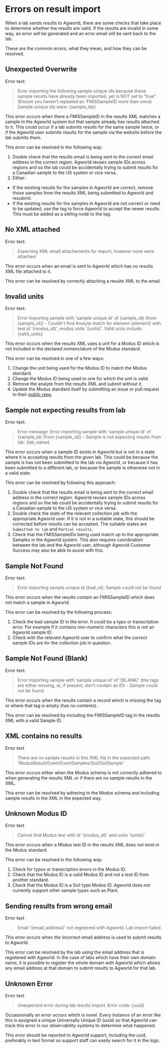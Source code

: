 <!--
   Copyright Almanac (Semios, AgWorld)
   Licensed under the Apache License, Version 2.0 (the "License");
   you may not use this file except in compliance with the License.
   You may obtain a copy of the License at

       http://www.apache.org/licenses/LICENSE-2.0

   Unless required by applicable law or agreed to in writing, software
   distributed under the License is distributed on an "AS IS" BASIS,
   WITHOUT WARRANTIES OR CONDITIONS OF ANY KIND, either express or implied.
   See the License for the specific language governing permissions and
   limitations under the License.
-->
# Errors on result import

When a lab sends results to Agworld, there are some checks that take place to
determine whether the results are valid. If the results are invalid in some
way, an error will be generated and an error email will be sent back to the
lab.

These are the common errors, what they mean, and how they can be resolved.

## Unexpected Overwrite

Error text:
> Error importing the following sample unique ids because these sample results
> have already been imported, yet <OverwriteResult> is NOT set to "true".
> (Ensure you haven't repeated an 'FMISSampleID more than once) Sample unique
> ids were: {sample_ids}

This error occurs when there a FMISSampleID in the results XML matches a sample
in the Agworld system but that sample already has results attached to it. This
could occur if a lab submits results for the same sample twice, or if the
Agworld user submits results for the sample via the website before the lab
submits them.

This error can be resolved in the following way:
1. Double check that the results email is being sent to the correct email
   address in the correct region. Agworld reuses sample IDs across regions and
   so the lab could be accidentally trying to submit results for a Canadian
   sample to the US system or vice versa.
2. Either:
- If the existing results for the samples in Agworld are correct, remove those
  samples from the results XML being submitted to Agworld and resubmit.
- If the existing results for the samples in Agworld are not correct or need to
  be updated, use the <OverwriteResult> tag to force Agworld to accept the
  newer results. This must be added as a sibling node to the <FMISSampleID>
  tag.

## No XML attached

Error text:
> Expecting XML email attachements for import, however none were attached

This error occurs when an email is sent to Agworld which has no results XML
file attached to it.

This error can be resolved by correctly attaching a results XML to the email.

## Invalid units

Error text:
> Error importing sample with 'sample unique id' of {sample_id} (from
> <FMISSampleID>{sample_id}</FMISSampleID>) - Couldn't find Analyte match for
> element {element} with test id '{modus_id}', modus units '{units}'. Valid
> units include: {valid_units}

This error occurs when the results XML uses a unit for a Modus ID which is not
included in the declared nomenclature of the Modus standard.

This error can be resolved in one of a few ways:
1. Change the unit being used for the Modus ID to match the Modus standard.
2. Change the Modus ID being used to one for which the unit is valid.
3. Remove the analyte from the results XML and submit without it.
4. Update the Modus standard itself by submitting an issue or pull request to
   their [public repo](https://github.com/AgGateway/Modus)

## Sample not expecting results from lab

Error text:
> Error message: Error importing sample with 'sample unique id' of {sample_id}
> (from <FMISSampleID>{sample_id}</FMISSampleID>) - Sample is not expecting
> results from lab: {lab_name}

This error occurs when a sample ID exists in Agworld but is not in a state
where it is accepting results from the given lab. This could be because the
sample is has not been submitted to the lab via Agworld, or because it has been
submitted to a different lab, or because the sample is otherwise not in a valid
state.

This error can be resolved by following this approach:
1. Double check that the results email is being sent to the correct email
   address in the correct region. Agworld reuses sample IDs across regions and
   so the lab could be accidentally trying to submit results for a Canadian
   sample to the US system or vice versa.
2. Double check the state of the relevant collection job with the appropriate
   Agworld user. If it is not in a suitable state, this should be corrected
   before results can be accepted. The suitable states are `Submitted to lab`
   and `Partial results`.
3. Check that the FMISSampleIDs being used match up to the appropriate Samples
   in the Agworld system. This also requires coordination between the lab and
   the Agworld user, although Agworld Customer Success may also be able to
   assist with this.

## Sample Not Found

Error text:
> Error importing sample unique id {bad_id}: Sample could not be found

This error occurs when the results contain an FMISSampleID which does not match
a sample in Agworld.

This error can be resolved by the following process:
1. Check the bad sample ID in the error. It could be a typo or transcription
   error. For example if it contains non-numeric characters this is not an
   Agworld sample ID.
2. Check with the relevant Agworld user to confirm what the correct sample IDs
   are for the collection job in question.

## Sample Not Found (Blank)

Error text:
> Error importing sample with ‘sample unique id’ of ‘[BLANK]’ (the
> <FMISSampleID></FMISSampleID> tags are either missing, or, if present, don’t
> contain an ID) - Sample could not be found

This error occurs when the results contain a record which is missing the
<FMISSampleID> tag or where that tag is empty (has no contents).

This error can be resolved by including the FMISSampleID tag in the results XML
with a valid Sample ID.

## XML contains no results

Error text
> There are no sample results in this XML file in the expected path:
> 'ModusResult/Event/EventSamples/Soil/SoilSample'

This error occurs either when the Modus schema is not correctly adhered to when
generating the results XML or if there are no sample results in the XML.

This error can be resolved by adhering to the Modus schema and including sample
results in the XML in the expected way.

## Unknown Modus ID

Error text
> Cannot find Modus test with id '{modus_id}' and units '{units}'

This error occurs when a Modus test ID in the results XML does not exist in the
Modus standard.

This error can be resolved in the following way:
1. Check for typos or transcription errors in the Modus ID.
2. Check that the Modus ID is a valid Modus ID and not a test ID from another
   standard.
3. Check that the Modus ID is a Soil type Modus ID. Agworld does not currently
   support other sample types such as Plant.

## Sending results from wrong email

Error text
> Email '{email_address}' not registered with Agworld. Lab import failed.

This error occurs when the incorrect email address is used to submit results to
Agworld.

This error can be resolved by the lab using the email address that is
registered with Agworld. In the case of labs which have their own domain name,
it is possible to register the whole domain with Agworld which allows any email
address at that domain to submit results to Agworld for that lab.

## Unknown Error

Error text
> Unexpected error during lab results import. Error code: {uuid}

Occassionally an error occurs which is novel. Every instance of an error like
this is assigned a unique Universally Unique ID (uuid) so that Agworld can
track this error in our observability systems to determine what happened.

This error should be reported to Agworld support, including the uuid,
preferably in text format so support staff can easily search for it in the
logs.
